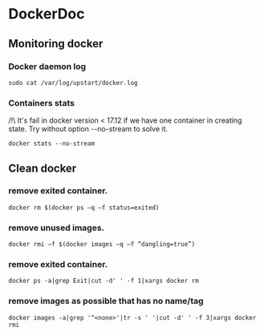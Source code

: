 # DockerDoc

## Monitoring docker

### Docker daemon log 

```
sudo cat /var/log/upstart/docker.log
```

### Containers stats

/!\ It's fail in docker version < 17.12 if we have one container in creating state. Try without option --no-stream to solve it. 

```
docker stats --no-stream
```

## Clean docker 

### remove exited container.

```
docker rm $(docker ps –q –f status=exited)
```

### remove unused images.

```
docker rmi –f $(docker images –q –f “dangling=true”)
```

### remove exited container.

```
docker ps -a|grep Exit|cut -d' ' -f 1|xargs docker rm
```

### remove images as possible that has no name/tag

```
docker images -a|grep '^<none>'|tr -s ' '|cut -d' ' -f 3|xargs docker rmi
```
